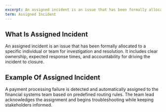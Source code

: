 ```yaml
---
excerpt: An assigned incident is an issue that has been formally allocated to a specific individual or team for investigation and resolution.
term: Assigned Incident
---
```

## What Is Assigned Incident

An assigned incident is an issue that has been formally allocated to a specific individual or team for investigation and resolution. It includes clear ownership, expected response times, and accountability for driving the incident to closure.

## Example Of Assigned Incident

A payment processing failure is detected and automatically assigned to the financial systems team based on predefined routing rules. The team lead acknowledges the assignment and begins troubleshooting while keeping stakeholders informed.